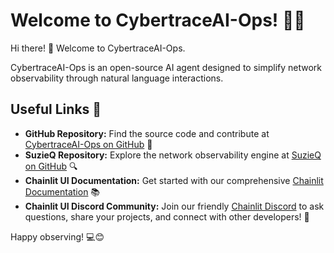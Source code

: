 # Welcome to CybertraceAI-Ops! 🚀🤖

Hi there! 👋 Welcome to CybertraceAI-Ops.

CybertraceAI-Ops is an open-source AI agent designed to simplify network observability through natural language interactions.

## Useful Links 🔗

- **GitHub Repository:** Find the source code and contribute at [CybertraceAI-Ops on GitHub](https://github.com/povedaaqui/cybertraceai-ops) 🐙
- **SuzieQ Repository:** Explore the network observability engine at [SuzieQ on GitHub](https://github.com/netenglabs/suzieq) 🔍
- **Chainlit UI Documentation:** Get started with our comprehensive [Chainlit Documentation](https://docs.chainlit.io) 📚
- **Chainlit UI Discord Community:** Join our friendly [Chainlit Discord](https://discord.gg/k73SQ3FyUh) to ask questions, share your projects, and connect with other developers! 💬

Happy observing! 💻😊